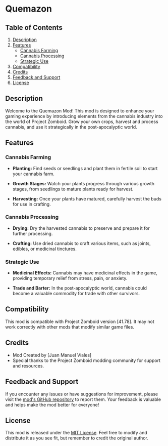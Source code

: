 # Quemazon

## Table of Contents

1. [Description](#description)
2. [Features](#features)
   - [Cannabis Farming](#cannabis-farming)
   - [Cannabis Processing](#cannabis-processing)
   - [Strategic Use](#strategic-use)
3. [Compatibility](#compatibility)
4. [Credits](#credits)
5. [Feedback and Support](#feedback-and-support)
6. [License](#license)

## Description <a name="description"></a>

Welcome to the Quemazon Mod! This mod is designed to enhance your gaming experience by introducing elements from the cannabis industry into the world of Project Zomboid. Grow your own crops, harvest and process cannabis, and use it strategically in the post-apocalyptic world.

## Features <a name="features"></a>

### Cannabis Farming <a name="cannabis-farming"></a>

- **Planting:** Find seeds or seedlings and plant them in fertile soil to start your cannabis farm.
  
- **Growth Stages:** Watch your plants progress through various growth stages, from seedlings to mature plants ready for harvest.

- **Harvesting:** Once your plants have matured, carefully harvest the buds for use in crafting.

### Cannabis Processing <a name="cannabis-processing"></a>

- **Drying:** Dry the harvested cannabis to preserve and prepare it for further processing.

- **Crafting:** Use dried cannabis to craft various items, such as joints, edibles, or medicinal tinctures.

### Strategic Use <a name="strategic-use"></a>

- **Medicinal Effects:** Cannabis may have medicinal effects in the game, providing temporary relief from stress, pain, or anxiety.

- **Trade and Barter:** In the post-apocalyptic world, cannabis could become a valuable commodity for trade with other survivors.

## Compatibility <a name="compatibility"></a>

This mod is compatible with Project Zomboid version [41.78]. It may not work correctly with other mods that modify similar game files.

## Credits <a name="credits"></a>

- Mod Created by [Juan Manuel Viales]
- Special thanks to the Project Zomboid modding community for support and resources.

## Feedback and Support <a name="feedback-and-support"></a>

If you encounter any issues or have suggestions for improvement, please visit the [mod's GitHub repository](#) to report them. Your feedback is valuable and helps make the mod better for everyone!

## License <a name="license"></a>

This mod is released under the [MIT License](LICENSE.md). Feel free to modify and distribute it as you see fit, but remember to credit the original author.
